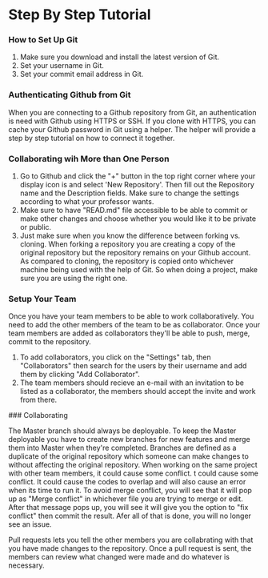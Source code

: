 # Step By Step Tutorial 

### How to Set Up Git
<ol>
 <li> Make sure you download and install the latest version of Git. </li>
 <li> Set your username in Git. </li>
 <li> Set your commit email address in Git. </li>
</ol>

### Authenticating Github from Git

When you are connecting to a Github repository from Git, an authentication is need with Github using HTTPS or SSH.
If you clone with HTTPS, you can cache your Github password in Git using a helper. The helper will provide a step by step tutorial on how to connect it together.

### Collaborating wih More than One Person
<ol>
<li> Go to Github and click the "+" button in the top right corner where your display icon is and select 'New Repository'. Then fill out the Repository name and the Description fields. Make sure to change the settings according to what your professor wants. </li>
<li> Make sure to have "READ.md" file accessible to be able to commit or make other changes and choose whether you would like it to be private or public. </li>
<li> Just make sure when you know the difference between forking vs. cloning. When forking a repository you are creating a copy of the original repository but the repository remains on your Github account. As compared to cloning, the repository is copied onto whichever machine being used with the help of Git. So when doing a project, make sure you are using the right one. </li>
 </ol> 

 ### Setup Your Team
 
Once you have your team members to be able to work collaboratively. You need to add the other members of the team to be as collaborator. Once your team members are added  as collaborators they'll be able to push, merge, commit to the repository.
<ol>
<li>To add collaborators, you click on the "Settings" tab, then "Collaborators" then search for the users by their username and add them by clicking "Add Collaborator". </li>
<li>The team members should recieve an e-mail with an invitation to be listed as a collaborator, the members should accept the invite and work from there. </li> 
</ol>
### Collaborating

The Master branch should always be deployable. To keep the Master deployable you have to create new branches for new features and merge them into Master when they're completed. Branches are defined as a duplicate of the original repository which someone can make changes to without affecting the original repository.
        When working on the same project with other team members, it could cause some conflict. t could cause some conflict. It could cause the codes to overlap and will also cause an error when its time to run it. To avoid merge conflict, you will see that it will pop up as "Merge conflict" in whichever file you are trying to merge or edit. After that message pops up, you will see it will give you the option to "fix conflict" then commit the result. Afer all of that is done, you will no longer see an issue. 
     
 Pull requests lets you tell the other members you are collabrating with that you have made changes to the repository. Once a pull request is sent, the members can review what changed were made and do whatever is necessary.    
        
        
